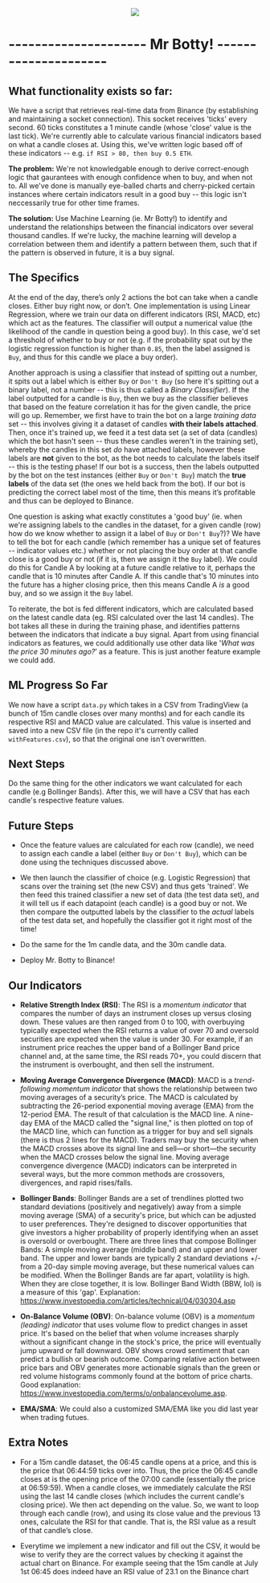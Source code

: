 <p align="center" width="300">
  <img src="https://i.pinimg.com/originals/76/f3/ec/76f3ec2ea3bb788ae75fb099cf6e55a7.jpg" />
</p>

# --------------------- Mr Botty! ---------------------

## What functionality exists so far:
We have a script that retrieves real-time data from Binance (by establishing and maintaining a socket connection). This socket receives 'ticks' every second. 60 ticks constitutes a 1 minute candle (whose 'close' value is the last tick). We're currently able to calculate various financial indicators based on what a candle closes at. Using this, we've written logic based off of these indicators -- e.g. `if RSI > 80, then buy 0.5 ETH`. 

**The problem:** We're not knowledgable enough to derive correct-enough logic that gaurantees with enough confidence when to buy, and when not to. All we've done is manually eye-balled charts and cherry-picked certain instances where certain indicators result in a good buy -- this logic isn't neccessarily true for other time frames. 

**The solution:** Use Machine Learning (ie. Mr Botty!) to identify and understand the relationships between the financial indicators over several thousand candles. If we're lucky, the machine learning will develop a correlation between them and identify a pattern between them, such that if the pattern is observed in future, it is a buy signal.

## The Specifics

At the end of the day, there’s only 2 actions the bot can take when a candle closes. Either buy right now, or don’t. One implementation is using Linear Regression, where we train our data on different indicators (RSI, MACD, etc) which act as the features. The classifier will output a numerical value (the likelihood of the candle in question being a good buy). In this case, we'd set a threshold of whether to buy or not (e.g. if the probability spat out by the logistic regression function is higher than `0.85`, then the label assigned is `Buy`, and thus for this candle we place a buy order).

Another approach is using a classifier that instead of spitting out a number, it spits out a label which is either `Buy` or `Don't Buy` (so here it's spitting out a binary label, not a number -- this is thus called a *Binary Classifier*). If the label outputted for a candle is `Buy`, then we buy as the classifier believes that based on the feature correlation it has for the given candle, the price will go up. Remember, we first have to train the bot on a large *training data* set -- this involves giving it a dataset of candles **with their labels attached**. Then, once it's trained up, we feed it a test data set (a set of data (candles) which the bot hasn't seen -- thus these candles weren't in the training set), whereby the candles in this set *do* have attached labels, however these labels are **not** given to the bot, as the bot needs to calculate the labels itself -- this is the testing phase! If our bot is a success, then the labels outputted by the bot on the test instances (either `Buy` or `Don't Buy`) match the **true labels** of the data set (the ones we held back from the bot). If our bot is predicting the correct label most of the time, then this means it’s profitable and thus can be deployed to Binance. 

One question is asking what exactly constitutes a 'good buy' (ie. when we're assigning labels to the candles in the dataset, for a given candle (row) how do we know whether to assign it a label of `Buy` or `Don't Buy`?)? We have to tell the bot for each candle (which remember has a unique set of features -- indicator values etc.) whether or not placing the buy order at that candle close is a good buy or not (if it is, then we assign it the `Buy` label). We could do this for Candle A by looking at a future candle relative to it, perhaps the candle that is 10 minutes after Candle A. If this candle that's 10 minutes into the future has a higher closing price, then this means Candle A *is* a good buy, and so we assign it the `Buy` label.

To reiterate, the bot is fed different indicators, which are calculated based on the latest candle data (eg. RSI calculated over the last 14 candles). The bot takes all these in during the training phase, and identifies patterns between the indicators that indicate a buy signal. Apart from using financial indicators as features, we could additionally use other data like '*What was the price 30 minutes ago?*’ as a feature. This is just another feature example we could add.

## ML Progress So Far

We now have a script `data.py` which takes in a CSV from TradingView (a bunch of 15m candle closes over many months) and for each candle its respective RSI and MACD value are calculated. This value is inserted and saved into a new CSV file (in the repo it's currently called `withFeatures.csv`), so that the original one isn't overwritten. 

## Next Steps

Do the same thing for the other indicators we want calculated for each candle (e.g Bollinger Bands). After this, we will have a CSV that has each candle's respective feature values.

## Future Steps

- Once the feature values are calculated for each row (candle), we need to assign each candle a label (either `Buy` or `Don't Buy`), which can be done using the techniques discussed above.

- We then launch the classifier of choice (e.g. Logistic Regression) that scans over the training set (the new CSV) and thus gets 'trained'. We then feed this trained classifier a new set of data (the test data set), and it will tell us if each datapoint (each candle) is a good buy or not. We then compare the outputted labels by the classifier to the *actual* labels of the test data set, and hopefully the classifier got it right most of the time!

- Do the same for the 1m candle data, and the 30m candle data.

- Deploy Mr. Botty to Binance!

## Our Indicators

- **Relative Strength Index (RSI)**: The RSI is a *momentum indicator* that compares the number of days an instrument closes up versus closing down. These values are then ranged from 0 to 100, with overbuying typically expected when the RSI returns a value of over 70 and oversold securities are expected when the value is under 30. For example, if an instrument price reaches the upper band of a Bollinger Band price channel and, at the same time, the RSI reads 70+, you could discern that the instrument is overbought, and then sell the instrument.

- **Moving Average Convergence Divergence (MACD)**: MACD is a *trend-following momentum indicator* that shows the relationship between two moving averages of a security’s price. The MACD is calculated by subtracting the 26-period exponential moving average (EMA) from the 12-period EMA. The result of that calculation is the MACD line. A nine-day EMA of the MACD called the "signal line," is then plotted on top of the MACD line, which can function as a trigger for buy and sell signals (there is thus 2 lines for the MACD). Traders may buy the security when the MACD crosses above its signal line and sell—or short—the security when the MACD crosses below the signal line. Moving average convergence divergence (MACD) indicators can be interpreted in several ways, but the more common methods are crossovers, divergences, and rapid rises/falls.

- **Bollinger Bands**: Bollinger Bands are a set of trendlines plotted two standard deviations (positively and negatively) away from a simple moving average (SMA) of a security's price, but which can be adjusted to user preferences. They're designed to discover opportunities that give investors a higher probability of properly identifying when an asset is oversold or overbought. There are three lines that compose Bollinger Bands: A simple moving average (middle band) and an upper and lower band. The upper and lower bands are typically 2 standard deviations +/- from a 20-day simple moving average, but these numerical values can be modified. When the Bollinger Bands are far apart, volatility is high. When they are close together, it is low. Bollinger Band Width (BBW, lol) is a measure of this 'gap'. Explanation: https://www.investopedia.com/articles/technical/04/030304.asp

- **On-Balance Volume (OBV)**: On-balance volume (OBV) is a *momentum (leading) indicator* that uses volume flow to predict changes in asset price. It's based on the belief that when volume increases sharply without a significant change in the stock's price, the price will eventually jump upward or fall downward. OBV shows crowd sentiment that can predict a bullish or bearish outcome. Comparing relative action between price bars and OBV generates more actionable signals than the green or red volume histograms commonly found at the bottom of price charts. Good explanation: https://www.investopedia.com/terms/o/onbalancevolume.asp.

- **EMA/SMA**: We could also a customized SMA/EMA like you did last year when trading futues.

## Extra Notes

- For a 15m candle dataset, the 06:45 candle opens at a price, and this is the price that 06:44:59 ticks over into. Thus, the price the 06:45 candle closes at is the opening price of the 07:00 candle (essentially the price at 06:59:59). When a candle closes, we immediately calculate the RSI using the last 14 candle closes (which includes the current candle's closing price). We then act depending on the value. So, we want to loop through each candle (row), and using its close value and the previous 13 ones, calculate the RSI for that candle. That is, the RSI value as a result of that candle’s close.

- Everytime we implement a new indicator and fill out the CSV, it would be wise to verify they are the correct values by checking it against the actual chart on Binance. For example seeing that the 15m candle at July 1st 06:45 does indeed have an RSI value of 23.1 on the Binance chart
